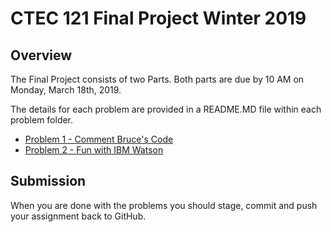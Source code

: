 # CTEC 121 Final Project Winter 2019

## Overview

The Final Project consists of two Parts. Both parts are due by 10 AM on Monday, March 18th, 2019.

The details for each problem are provided in a README.MD file within each problem folder.

- [Problem 1 - Comment Bruce's Code](https://github.com/belgort-clark/ctec-121-final-project-winter-2019/tree/master/problem01)
- [Problem 2 - Fun with IBM Watson](https://github.com/belgort-clark/ctec-121-final-project-winter-2019/tree/master/problem02)

## Submission

When you are done with the problems you should stage, commit and push your assignment back to GitHub.
